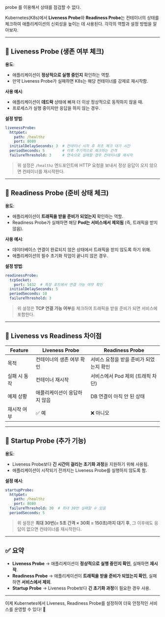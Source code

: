 probe 를 이용해서 상태를 점검할 수 없다.

Kubernetes(K8s)에서 **Liveness Probe**와 **Readiness Probe**는 컨테이너의 상태를 체크하여 애플리케이션의 신뢰성을 높이는 데 사용된다. 각각의 역할과 설정 방법을 알아보자.

---

## 🔹 Liveness Probe (생존 여부 체크)
**용도**:  
- 애플리케이션이 **정상적으로 실행 중인지** 확인하는 역할.
- 만약 Liveness Probe가 실패하면 K8s는 해당 컨테이너를 강제로 재시작함.

**사용 예시**:
- 애플리케이션이 **데드락** 상태에 빠져 더 이상 정상적으로 동작하지 않을 때.
- 프로세스가 실행 중이지만 응답을 하지 않는 경우.

**설정 방법**:
```yaml
livenessProbe:
  httpGet:
    path: /healthz
    port: 8080
  initialDelaySeconds: 3  # 컨테이너 시작 후 최초 체크 대기 시간
  periodSeconds: 5        # 이후 주기적으로 체크하는 간격
  failureThreshold: 3     # 연속으로 실패할 경우 컨테이너를 재시작
```

> 위 설정은 `/healthz` 엔드포인트에 HTTP 요청을 보내서 정상 응답이 오지 않으면 컨테이너를 재시작한다.

---

## 🔹 Readiness Probe (준비 상태 체크)
**용도**:  
- 애플리케이션이 **트래픽을 받을 준비가 되었는지** 확인하는 역할.
- Readiness Probe가 실패하면 해당 **Pod는 서비스에서 제외됨** (즉, 트래픽을 받지 않음).

**사용 예시**:
- 데이터베이스 연결이 완료되지 않은 상태에서 트래픽을 받지 않도록 하기 위해.
- 애플리케이션의 필수 초기화 작업이 끝나지 않은 경우.

**설정 방법**:
```yaml
readinessProbe:
  tcpSocket:
    port: 5432  # 특정 포트에서 연결 가능 여부 확인
  initialDelaySeconds: 5
  periodSeconds: 10
  failureThreshold: 3
```
> 위 설정은 **TCP 연결 가능 여부**를 체크하여 트래픽을 받을 준비가 되면 서비스에 포함한다.

---

## 🔹 Liveness vs Readiness 차이점

| Feature          | Liveness Probe | Readiness Probe |
|-----------------|---------------|----------------|
| 목적            | 컨테이너의 생존 여부 확인 | 서비스 요청을 받을 준비가 되었는지 확인 |
| 실패 시 동작     | 컨테이너 재시작 | 서비스에서 Pod 제외 (트래픽 차단) |
| 예제 상황       | 애플리케이션이 응답하지 않음 | DB 연결이 아직 안 된 상태 |
| 재시작 여부     | ✅ 예 | ❌ 아니오 |

---

## 🔹 Startup Probe (추가 기능)
**용도**:  
- Liveness Probe보다 **긴 시간이 걸리는 초기화 과정**을 지원하기 위해 사용됨.
- 애플리케이션이 시작되기 전까지는 Liveness Probe를 실행하지 않도록 함.

**설정 예시**:
```yaml
startupProbe:
  httpGet:
    path: /healthz
    port: 8080
  failureThreshold: 30  # 최대 30번 실패할 수 있음
  periodSeconds: 5
```
> 위 설정은 **최대 30번(= 5초 간격 × 30회 = 150초)까지 대기 후**, 그 이후에도 응답이 없으면 컨테이너를 재시작한다.

---

## ✅ 요약
- **Liveness Probe** → 애플리케이션이 **정상적으로 실행 중인지 확인**, 실패하면 **재시작**.
- **Readiness Probe** → 애플리케이션이 **트래픽을 받을 준비가 되었는지 확인**, 실패하면 **서비스에서 제외**.
- **Startup Probe** → Liveness Probe보다 **긴 초기화 과정**이 필요한 경우 사용.

---

이제 Kubernetes에서 Liveness, Readiness Probe를 설정하여 더욱 안정적인 서비스를 운영할 수 있다! 🚀